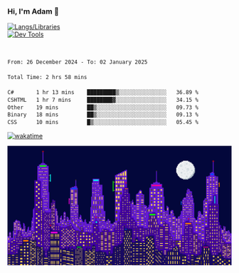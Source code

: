 ### Hi, I'm Adam 👋

[![Langs/Libraries](https://skillicons.dev/icons?i=cs,dotnet,js,css,html,sass,ts,jquery,bootstrap)](https://skillicons.dev)
<br/>
[![Dev Tools](https://skillicons.dev/icons?i=git,github,githubactions,visualstudio)](https://skillicons.dev)

<br/>

<!--START_SECTION:waka-->

```txt
From: 26 December 2024 - To: 02 January 2025

Total Time: 2 hrs 58 mins

C#       1 hr 13 mins    █████████▒░░░░░░░░░░░░░░░   36.89 %
CSHTML   1 hr 7 mins     ████████▓░░░░░░░░░░░░░░░░   34.15 %
Other    19 mins         ██▒░░░░░░░░░░░░░░░░░░░░░░   09.73 %
Binary   18 mins         ██▒░░░░░░░░░░░░░░░░░░░░░░   09.13 %
CSS      10 mins         █▒░░░░░░░░░░░░░░░░░░░░░░░   05.45 %
```

<!--END_SECTION:waka-->

[![wakatime](https://wakatime.com/badge/user/2234bda2-efd3-47c5-8724-79108edfe9aa.svg)](https://wakatime.com/@2234bda2-efd3-47c5-8724-79108edfe9aa)

![Pixelated city at night](./media/city.gif)
